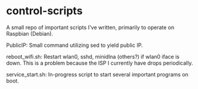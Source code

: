 # control-scripts
A small repo of important scripts I've written, primarily to operate on Raspbian (Debian).

PublicIP:
	Small command utilizing sed to yield public IP.

reboot_wifi.sh:
	Restart wlan0, sshd, minidlna (others?) if wlan0 iface is down.
	This is a problem because the ISP I currently have drops periodically.

service_start.sh:
	In-progress script to start several important programs on boot.

